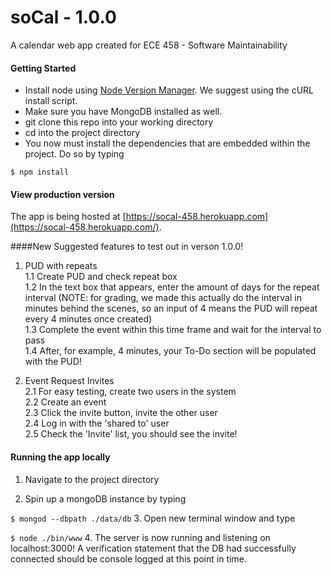 soCal - 1.0.0
===========


A calendar web app created for ECE 458 - Software Maintainability
 
#### Getting Started

* Install node using [Node Version Manager](https://github.com/creationix/nvm). We suggest using the cURL install script.
* Make sure you have MongoDB installed as well.  
* git clone this repo into your working directory  
* cd into the project directory
* You now must install the dependencies that are embedded within the project. Do so by typing

 `$ npm install`  

#### View production version
The app is being hosted at [https://socal-458.herokuapp.com](https://socal-458.herokuapp.com/). 

####New Suggested features to test out in verson 1.0.0!
1. PUD with repeats  
    1.1 Create PUD and check repeat box   
    1.2 In the text box that appears, enter the amount of days for the repeat interval (NOTE: for grading, we made this actually do the interval in minutes behind the scenes, so an input of 4 means the PUD will repeat every 4 minutes once created)  
1.3 Complete the event within this time frame and wait for the interval to pass  
1.4 After, for example, 4 minutes, your To-Do section will be populated with the PUD!  

2. Event Request Invites  
    2.1  For easy testing, create two users in the system  
    2.2  Create an event  
    2.3 Click the invite button, invite the other user  
    2.4 Log in with the 'shared to' user  
    2.5 Check the 'Invite' list, you should see the invite!


#### Running the app locally
 1. Navigate to the project directory
 
 2. Spin up a mongoDB instance by typing

  `$ mongod --dbpath ./data/db`
 3. Open new terminal window and type

  `$ node ./bin/www`
 4. The server is now running and listening on localhost:3000! A verification statement that the DB had successfully connected should be console logged at this point in time. 

